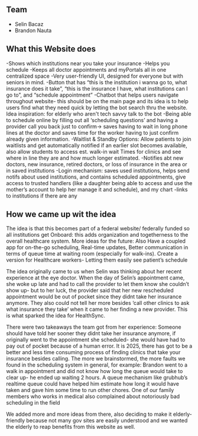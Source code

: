 ## Team

- Selin Bacaz
- Brandon Nauta

## What this Website does

-Shows which institutions near you take your insurance
-Helps you schedule
-Keeps all doctor appointments and myPortals all in one centralized space
-Very user-friendly UI, designed for everyone but with seniors in mind.
-Button that has “this is the institution i wanna go to, what insurance does it take”, “this is the insurance I have, what institutions can I go to”, and “schedule appointment”
-Chatbot that helps users navigate throughout website- this should be on the main page and its idea is to help users find what they need quick by letting the bot search thru the website. Idea inspiration: for elderly who aren't tech savvy talk to the bot
-Being able to schedule online by filling out all ‘scheduling questions’ and having a provider call you back just to confirm-> saves having to wait in long phone lines at the doctor and saves time for the worker having to just confirm already given information.
-Waitlist & Standby Options: Allow patients to join waitlists and get automatically notified if an earlier slot becomes available, also allow students to access est. walk-in wait Times for clinics and see where in line they are and how much longer estimated.
-Notifies abt new doctors, new insurance, retired doctors, or loss of insurance in the area or in saved institutions
-Login mechanism: saves used institutions, helps send notifs about used institutions, and contains scheduled appointments, give access to trusted handlers (like a daughter being able to access and use the mother’s account to help her manage it and schedule), and my chart -links to institutions if there are any

## How we came up wit the idea

The idea is that this becomes part of a federal website/ federally funded so all institutions get Onboard: this adds organization and togetherness to the overall healthcare system.
More ideas for the future: Also Have a coupled app for on-the-go scheduling, Real-time updates, Better communication in terms of queue time at waiting room (especially for walk-ins). Create a version for Healthcare workers- Letting them easily see patient’s schedule

The idea originally came to us when Selin was thinking about her recent experience at the eye doctor. When the day of Selin’s appointment came, she woke up late and had to call the provider to let them know she couldn’t show up- but to her luck, the provider said that her new rescheduled appointment would be out of pocket since they didnt take her insurance anymore. They also could not tell her more besides ‘call other clinics to ask what insurance they take’ when it came to her finding a new provider. This is what sparked the idea for HealthSync.

There were two takeaways the team got from her experience:
Someone should have told her sooner they didnt take her insurance anymore, if originally went to the appointment she scheduled- she would have had to pay out of pocket because of a human error.
It is 2025, there has got to be a better and less time consuming process of finding clinics that take your insurance besides calling.
The more we brainstormed, the more faults we found in the scheduling system in general, for example:
Brandon went to a walk in appointment and did not know how long the queue would take to clear up- he ended up waiting 2 hours. A queue mechanism like grubhub’s realtime queue could have helped him estimate how long it would have taken and gave him some time to run other chores.
One of our family members who works in medical also complained about notoriously bad scheduling in the field

We added more and more ideas from there, also deciding to make it elderly-friendly because not many gov sites are easily understood and we wanted the elderly to reap benefits from this website as well.
